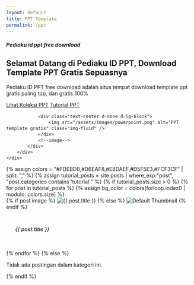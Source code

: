 ```yaml
---
layout: default
title: PPT Template
permalink: /ppt
---
```

<!-- Sertakan Bootstrap CSS (pastikan tidak duplikat jika sudah ada di layout utama) -->
<link rel="stylesheet" href="https://codescandy.com/coach/bootstrap-5/assets/css/theme.min.css">

<style>
  /* Styling modern untuk card ala Envato Market */
  .card-modern {
    border: none;
    border-radius: 8px;
    overflow: hidden;
    transition: transform 0.3s, box-shadow 0.3s;
  }
  .card-modern:hover {
    transform: translateY(-5px);
    box-shadow: 0 8px 20px rgba(0,0,0,0.15);
  }
  .card-modern .card-img-top {
    object-fit: cover;
    height: 200px;
    transition: transform 0.3s;
  }
  .card-modern:hover .card-img-top {
    transform: scale(1.05);
  }
  .card-modern .card-body {
    padding: 1.5rem;
  }
  .card-modern .card-title a {
    text-decoration: none;
    color: #333;
    font-weight: 600;
    transition: color 0.3s;
  }
  .card-modern .card-title a:hover {
    color: #007bff;
  }
</style>

<!--start online yoga-->
<section class="pt-lg-8 pt-6 py-xxl-10">
    <div class="container">
        <!--row-->
        <div class="row d-flex align-items-center">
            <div class="col-xxl-5 col-lg-6 col-12">
                <!--content-->
                <div>
                    <h5 class="text-muted mb-4">Pediaku id ppt free download</h5>
                    <h2 class="mb-3 fw-bold">
                        Selamat Datang di
                        <span class="text-bottom-line">Pediaku ID PPT,</span>
                        Download Template PPT Gratis Sepuasnya
                    </h2>
                    <p class="mb-4">
                        Pediaku ID PPT free download adalah situs tempat download template ppt gratis paling top, dan gratis 100%
                    </p>
                    <!--button-->
                    <div class="d-grid d-lg-block">
                        <a href="#" class="btn btn-secondary">Lihat Koleksi PPT</a>
                        <a href="#" class="btn btn-outline-secondary ms-lg-1 mt-2 mt-lg-0">Tutorial PPT</a>
                    </div>
                </div>
            </div>
            <!--col-->
            <div class="col-xxl-6 offset-xxl-1 col-lg-6 col-12">
                <!--image-->

                <div class="text-center d-none d-lg-block">
                    <img src="/assets/images/powerpoint.png" alt="PPT template gratis" class="img-fluid" />
                </div>
                <!--image-->
            </div>
        </div>
    </div>
</section>
<!--end of online yoga-->


<div class="container my-5">
  <div class="row">
    {% assign colors = "#FDEBD0,#D6EAF8,#E8DAEF,#D5F5E3,#FCF3CF" | split: "," %}
    {% assign tutorial_posts = site.posts | where_exp:"post", "post.categories contains 'tutorial'" %}
    {% if tutorial_posts.size > 0 %}
      {% for post in tutorial_posts %}
        {% assign bg_color = colors[forloop.index0 | modulo: colors.size] %}
        <div class="col-md-4 mb-4">
          <div class="card card-modern h-100 shadow-sm">
            {% if post.image %}
              <img src="/{{ post.image }}" class="card-img-top" alt="{{ post.title }}">
            {% else %}
              <img class="card-img-top featured-image img-fluid" src="/assets/images/default-thumbnail.jpg" alt="Default Thumbnail">
            {% endif %}
            <div class="card-body d-flex flex-column" style="background-color: {{ bg_color }};">
              <h5 class="card-title">
                <a href="{{ post.url }}">{{ post.title }}</a>
              </h5>
            </div>
          </div>
        </div>
      {% endfor %}
    {% else %}
      <div class="col-12">
        <p>Tidak ada postingan dalam kategori ini.</p>
      </div>
    {% endif %}
  </div>
</div>
